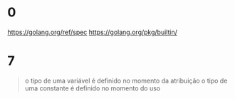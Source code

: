 # 0
https://golang.org/ref/spec
https://golang.org/pkg/builtin/

# 7
>o tipo de uma variável é definido no momento da atribuição
>o tipo de uma constante é definido no momento do uso
